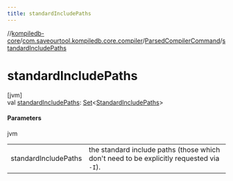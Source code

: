 ```yaml
---
title: standardIncludePaths
---
```

//[kompiledb-core](../../../index.html)/[com.saveourtool.kompiledb.core.compiler](../index.html)/[ParsedCompilerCommand](index.html)/[standardIncludePaths](standard-include-paths.html)



# standardIncludePaths



[jvm]\
val [standardIncludePaths](standard-include-paths.html): [Set](https://kotlinlang.org/api/latest/jvm/stdlib/kotlin.collections/-set/index.html)&lt;[StandardIncludePaths](../-standard-include-paths/index.html)&gt;



#### Parameters


jvm

| | |
|---|---|
| standardIncludePaths | the standard include paths (those which don't need to be explicitly requested via `-I`). |




